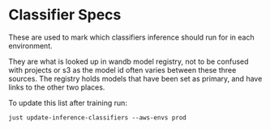 # Classifier Specs

These are used to mark which classifiers inference should run for in each environment.

They are what is looked up in wandb model registry, not to be confused with projects or s3 as the model id often varies between these three sources. The registry holds models that have been set as primary, and have links to the other two places.

To update this list after training run:

```shell
just update-inference-classifiers --aws-envs prod
```
